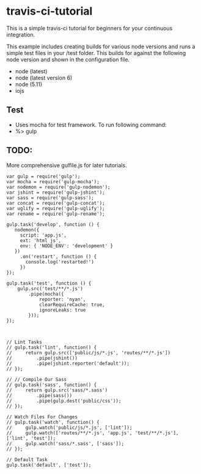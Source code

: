 # travis-ci-tutorial

This is a simple travis-ci tutorial for beginners for your continuous integration.

This example includes creating builds for various node versions and runs a simple test files in your /test folder.   This builds for against the following node version and shown in the configuration file.
 
- node (latest)
- node (latest version 6)
- node (5.11)
- iojs

## Test
- Uses mocha for test framework.  To run following command:   
- %> gulp

## TODO:
More comprehensive gulfile.js for later tutorials.  

```
var gulp = require('gulp');
var mocha = require('gulp-mocha');
var nodemon = require('gulp-nodemon');
var jshint = require('gulp-jshint');
var sass = require('gulp-sass');
var concat = require('gulp-concat');
var uglify = require('gulp-uglify');
var rename = require('gulp-rename');

gulp.task('develop', function () {
   nodemon({
     script: 'app.js',
     ext: 'html js',
     env: { 'NODE_ENV': 'development' }
   })
     .on('restart', function () {
       console.log('restarted!')
     })
});

gulp.task('test', function () {
    gulp.src('test/**/*.js')
        .pipe(mocha({
            reporter: 'nyan',
            clearRequireCache: true,
            ignoreLeaks: true
        }));
});



// Lint Tasks
// gulp.task('lint', function() {
//     return gulp.src(['public/js/*.js', 'routes/**/*.js'])
//         .pipe(jshint())
//         .pipe(jshint.reporter('default'));
// });

// // Compile Our Sass
// gulp.task('sass', function() {
//     return gulp.src('sass/*.sass')
//         .pipe(sass())
//         .pipe(gulp.dest('public/css'));
// });

// Watch Files For Changes
// gulp.task('watch', function() {
//     gulp.watch('public/js/*.js', ['lint']);
//     gulp.watch(['routes/**/*.js', 'app.js', 'test/**/*.js'], ['lint', 'test']);
//     gulp.watch('sass/*.sass', ['sass']);
// });

// Default Task
gulp.task('default', ['test']);

 


 
